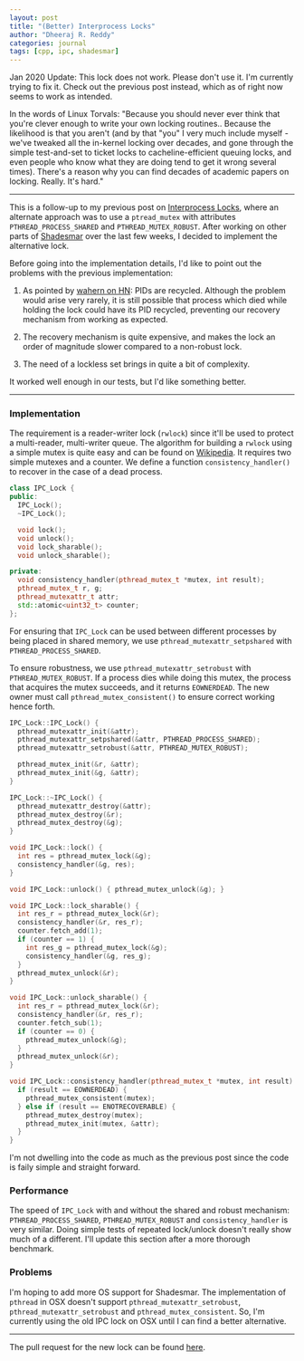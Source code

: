```yaml
---
layout: post
title: "(Better) Interprocess Locks"
author: "Dheeraj R. Reddy"
categories: journal
tags: [cpp, ipc, shadesmar]
---
```


Jan 2020 Update: This lock does not work. Please don't use it. I'm currently 
trying to fix it. Check out the previous post instead, which as of right now
seems to work as intended. 

In the words of Linux Torvals: "Because you should never ever think that you're 
clever enough to write your own locking routines.. Because the likelihood is 
that you aren't (and by that "you" I very much include myself - we've 
tweaked all the in-kernel locking over decades, and gone through the simple 
test-and-set to ticket locks to cacheline-efficient queuing locks, and even 
people who know what they are doing tend to get it wrong several times).
There's a reason why you can find decades of academic papers on locking. Really. It's hard."

---

This is a follow-up to my previous post on 
[Interprocess Locks](https://squadrick.github.io/journal/ipc-locks.html), 
where an alternate approach was to use a `ptread_mutex` with attributes 
`PTHREAD_PROCESS_SHARED` and `PTHREAD_MUTEX_ROBUST`. After working on other
parts of [Shadesmar](https://github.com/Squadrick/shadesmar) over the last
few weeks, I decided to implement the alternative lock.

Before going into the implementation details, I'd like to point out the 
problems with the previous implementation:

1. As pointed by [wahern on HN](https://news.ycombinator.com/item?id=21402988): 
   PIDs are recycled. Although the problem would arise very rarely, it 
   is still possible that process which died while holding the lock could
   have its PID recycled, preventing our recovery mechanism from working
   as expected.

2. The recovery mechanism is quite expensive, and makes the lock an order of
   magnitude slower compared to a non-robust lock.

3. The need of a lockless set brings in quite a bit of complexity.

It worked well enough in our tests, but I'd like something better. 

---

### Implementation

The requirement is a reader-writer lock (`rwlock`) since it'll be used 
to protect a multi-reader, multi-writer queue. The algorithm for building 
a `rwlock` using a simple mutex is quite easy and can be found on 
[Wikipedia](https://en.wikipedia.org/wiki/Readers%E2%80%93writer_lock). 
It requires two simple mutexes and a counter. We define a function 
`consistency_handler()` to recover in the case of a dead process. 

```c++
class IPC_Lock {
public:
  IPC_Lock();
  ~IPC_Lock();

  void lock();
  void unlock();
  void lock_sharable();
  void unlock_sharable();

private:
  void consistency_handler(pthread_mutex_t *mutex, int result);
  pthread_mutex_t r, g;
  pthread_mutexattr_t attr;
  std::atomic<uint32_t> counter;
};
```

For ensuring that `IPC_Lock` can be used between different processes by
being placed in shared memory, we use `pthread_mutexattr_setpshared` 
with `PTHREAD_PROCESS_SHARED`.

To ensure robustness, we use `pthread_mutexattr_setrobust` with 
`PTHREAD_MUTEX_ROBUST`. If a process dies while doing this mutex, the 
process that acquires the mutex succeeds, and it returns `EOWNERDEAD`. 
The new owner must call `pthread_mutex_consistent()` to ensure correct
working hence forth. 

```c++
IPC_Lock::IPC_Lock() {
  pthread_mutexattr_init(&attr);
  pthread_mutexattr_setpshared(&attr, PTHREAD_PROCESS_SHARED);
  pthread_mutexattr_setrobust(&attr, PTHREAD_MUTEX_ROBUST);

  pthread_mutex_init(&r, &attr);
  pthread_mutex_init(&g, &attr);
}

IPC_Lock::~IPC_Lock() {
  pthread_mutexattr_destroy(&attr);
  pthread_mutex_destroy(&r);
  pthread_mutex_destroy(&g);
}

void IPC_Lock::lock() {
  int res = pthread_mutex_lock(&g);
  consistency_handler(&g, res);
}

void IPC_Lock::unlock() { pthread_mutex_unlock(&g); }

void IPC_Lock::lock_sharable() {
  int res_r = pthread_mutex_lock(&r);
  consistency_handler(&r, res_r);
  counter.fetch_add(1);
  if (counter == 1) {
    int res_g = pthread_mutex_lock(&g);
    consistency_handler(&g, res_g);
  }
  pthread_mutex_unlock(&r);
}

void IPC_Lock::unlock_sharable() {
  int res_r = pthread_mutex_lock(&r);
  consistency_handler(&r, res_r);
  counter.fetch_sub(1);
  if (counter == 0) {
    pthread_mutex_unlock(&g);
  }
  pthread_mutex_unlock(&r);
}

void IPC_Lock::consistency_handler(pthread_mutex_t *mutex, int result) {
  if (result == EOWNERDEAD) {
    pthread_mutex_consistent(mutex);
  } else if (result == ENOTRECOVERABLE) {
    pthread_mutex_destroy(mutex);
    pthread_mutex_init(mutex, &attr);
  }
}
```

I'm not dwelling into the code as much as the previous post since the 
code is faily simple and straight forward.

### Performance 

The speed of `IPC_Lock` with and without the shared and robust mechanism: 
`PTHREAD_PROCESS_SHARED`, `PTHREAD_MUTEX_ROBUST` and `consistency_handler`
is very similar. Doing simple tests of repeated lock/unlock doesn't really 
show much of a different. I'll update this section after a more thorough
benchmark.

### Problems

I'm hoping to add more OS support for Shadesmar. The implementation of 
`pthread` in OSX doesn't support `pthread_mutexattr_setrobust`, 
`pthread_mutexattr_setrobust` and `pthread_mutex_consistent`. So, I'm 
currently using the old IPC lock on OSX until I can find a better alternative. 

---

The pull request for the new lock can be found 
[here](https://github.com/Squadrick/shadesmar/pull/7).
